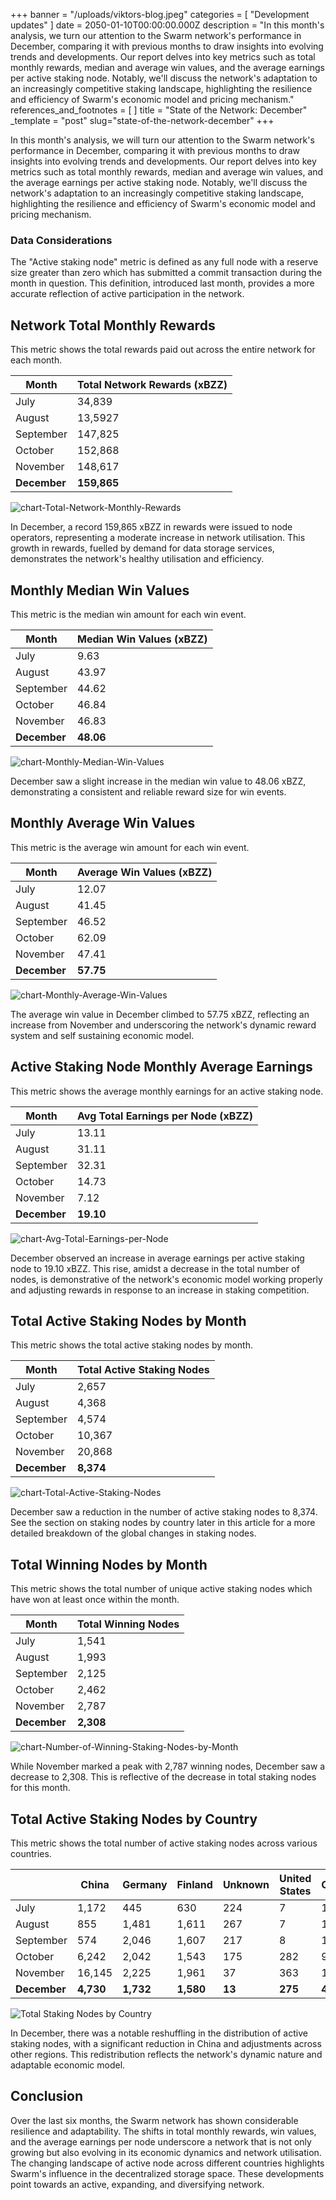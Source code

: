 +++
banner = "/uploads/viktors-blog.jpeg"
categories = [ "Development updates" ]
date = 2050-01-10T00:00:00.000Z
description = "In this month's analysis, we turn our attention to the Swarm network's performance in December, comparing it with previous months to draw insights into evolving trends and developments. Our report delves into key metrics such as total monthly rewards, median and average win values, and the average earnings per active staking node. Notably, we'll discuss the network's adaptation to an increasingly competitive staking landscape, highlighting the resilience and efficiency of Swarm's economic model and pricing mechanism."
references_and_footnotes = [ ]
title = "State of the Network: December"
_template = "post"
slug="state-of-the-network-december"
+++



In this month's analysis, we will turn our attention to the Swarm network's performance in December, comparing it with previous months to draw insights into evolving trends and developments. Our report delves into key metrics such as total monthly rewards, median and average win values, and the average earnings per active staking node. Notably, we'll discuss the network's adaptation to an increasingly competitive staking landscape, highlighting the resilience and efficiency of Swarm's economic model and pricing mechanism.

### Data Considerations

The "Active staking node" metric is defined as any full node with a reserve size greater than zero which has submitted a commit transaction during the month in question. This definition, introduced last month, provides a more accurate reflection of active participation in the network.

## Network Total Monthly Rewards

This metric shows the total rewards paid out across the entire network for each month.

| Month     | Total Network Rewards (xBZZ) |
|-----------|------------------------------|
| July      | 34,839                        |
| August    | 13,5927                       |
| September | 147,825                       |
| October   | 152,868                       |
| November  | 148,617                       |
| **December** | **159,865**                |

![chart-Total-Network-Monthly-Rewards](/uploads/chart-Total-Network-Monthly-Rewards-December.png)

In December, a record 159,865 xBZZ in rewards were issued to node operators, representing a moderate increase in network utilisation. This growth in rewards, fuelled by demand for data storage services, demonstrates the network's healthy utilisation and efficiency.  

## Monthly Median Win Values

This metric is the median win amount for each win event.

| Month     | Median Win Values (xBZZ) |
|-----------|---------------------------|
| July      | 9.63                      |
| August    | 43.97                     |
| September | 44.62                     |
| October   | 46.84                     |
| November  | 46.83                     |
| **December** | **48.06**            |

![chart-Monthly-Median-Win-Values](/uploads/chart-Monthly-Median-Win-Values-December.png)

December saw a slight increase in the median win value to 48.06 xBZZ, demonstrating a consistent and reliable reward size for win events.

## Monthly Average Win Values

This metric is the average win amount for each win event.

| Month     | Average Win Values (xBZZ) |
|-----------|----------------------------|
| July      | 12.07                      |
| August    | 41.45                      |
| September | 46.52                      |
| October   | 62.09                      |
| November  | 47.41                      |
| **December** | **57.75**            |

![chart-Monthly-Average-Win-Values](/uploads/chart-Monthly-Average-Win-Values-December.png)

The average win value in December climbed to 57.75 xBZZ, reflecting an increase from November and underscoring the network's dynamic reward system and self sustaining economic model.

## Active Staking Node Monthly Average Earnings

This metric shows the average monthly earnings for an active staking node.

| Month     | Avg Total Earnings per Node (xBZZ) |
|-----------|------------------------------------|
| July      | 13.11                              |
| August    | 31.11                              |
| September | 32.31                              |
| October   | 14.73                              |
| November  | 7.12                               |
| **December** | **19.10**                    |

![chart-Avg-Total-Earnings-per-Node](/uploads/chart-Avg-Total-Earnings-per-Node-December.png)

December observed an increase in average earnings per active staking node to 19.10 xBZZ. This rise, amidst a decrease in the total number of nodes, is demonstrative of the network's economic model working properly and adjusting rewards in response to an increase in staking competition.

## Total Active Staking Nodes by Month

This metric shows the total active staking nodes by month. 

| Month     | Total Active Staking Nodes |
|-----------|----------------------------|
| July      | 2,657                       |
| August    | 4,368                       |
| September | 4,574                       |
| October   | 10,367                      |
| November  | 20,868                      |
| **December** | **8,374**               |

![chart-Total-Active-Staking-Nodes](/uploads/chart-Total-Active-Staking-Nodes-December.png)

December saw a reduction in the number of active staking nodes to 8,374. See the section on staking nodes by country later in this article for a more detailed breakdown of the global changes in staking nodes.
 
## Total Winning Nodes by Month

This metric shows the total number of unique active staking nodes which have won at least once within the month.

| Month     | Total Winning Nodes |
|-----------|----------------------|
| July      | 1,541                 |
| August    | 1,993                 |
| September | 2,125                 |
| October   | 2,462                 |
| November  | 2,787                |
| **December**  | **2,308**                 |

![chart-Number-of-Winning-Staking-Nodes-by-Month](/uploads/chart-Number-of-Winning-Staking-Nodes-by-Month-December.png)

While November marked a peak with 2,787 winning nodes, December saw a decrease to 2,308. This is reflective of the decrease in total staking nodes for this month.

## Total Active Staking Nodes by Country

This metric shows the total number of active staking nodes across various countries.

|               | China | Germany | Finland | Unknown | United States | Other |
|---------------|-------|---------|---------|---------|---------------|-------|
| July          | 1,172  | 445     | 630     | 224     | 7             | 179   |
| August        | 855   | 1,481    | 1,611    | 267     | 7             | 147   |
| September     | 574   | 2,046    | 1,607    | 217     | 8             | 123   |
| October       | 6,242  | 2,042    | 1,543    | 175     | 282           | 91    |
| November      | 16,145 | 2,225    | 1,961    | 37      | 363           | 137   |
| **December**   |  **4,730**|  **1,732**  |**1,580**  | **13** | **275**  | **44**   |


![Total Staking Nodes by Country](/uploads/Total-Active-Staking-Nodes-by-Country-December.png)

In December, there was a notable reshuffling in the distribution of active staking nodes, with a significant reduction in China and adjustments across other regions. This redistribution reflects the network's dynamic nature and adaptable economic model.

## Conclusion

Over the last six months, the Swarm network has shown considerable resilience and adaptability. The shifts in total monthly rewards, win values, and the average earnings per node underscore a network that is not only growing but also evolving in its economic dynamics and network utilisation. The changing landscape of active node across different countries highlights Swarm's influence in the decentralized storage space. These developments point towards an active, expanding, and diversifying network.

